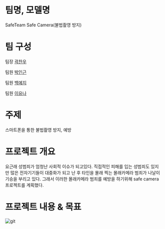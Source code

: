 # 팀명, 모델명
SafeTeam
Safe Camera(불법촬영 방지)


# 팀 구성
팀장 [곽찬우](https://github.com/kcw32/Hallym_Capston_Safe/tree/kcw32-darknetBranch)

팀원 [박인근](https://github.com/kcw32/Hallym_Capston_Safe/tree/Parkingeun)

팀원 [백예지](https://github.com/kcw32/Hallym_Capston_Safe/tree/BaekYeji)

팀원 [이유나](https://github.com/kcw32/Hallym_Capston_Safe/tree/YunaLee)

# 주제
스마트폰을 통한 불법촬영 방지, 예방 


# 프로젝트 개요
요근래 성범죄가 엄청난 사회적 이슈가 되고있다. 직접적인 피해를 입는 성범죄도 있지만 많은 전자기기들이 대중화가 되고 난 후
타인을 몰래 찍는 몰래카메라 범죄가 나날이 기승을 부리고 있다. 그래서 이러한 몰래카메라 범죄를 예방을 하기위해 safe camera
프로젝트를 계획했다.

# 프로젝트 내용 & 목표
![git](https://user-images.githubusercontent.com/62688481/80093414-5e809200-859f-11ea-87d9-6951dbd5ede6.PNG)


